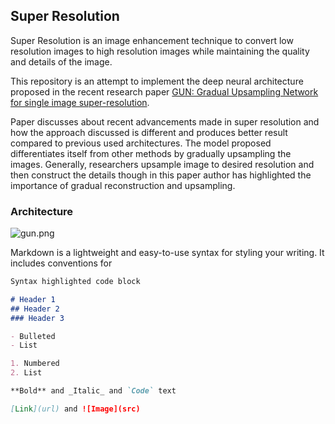 ## Super Resolution

Super Resolution is an image enhancement technique to convert low resolution images to high resolution images while maintaining the quality and details of the image.

This repository is an attempt to implement the deep neural architecture proposed in the recent research paper [GUN: Gradual Upsampling Network for single image super-resolution](http://arxiv.org/abs/1703.04244).

Paper discusses about recent advancements made in super resolution and how the approach discussed is different and produces better result compared to previous used architectures. The model proposed differentiates itself from other methods by gradually upsampling the images. Generally, researchers upsample image to desired resolution and then construct the details though in this paper author has highlighted the importance of gradual reconstruction and upsampling.    

### Architecture
![gun.png](https://user-images.githubusercontent.com/10988708/30248664-98f5078e-961b-11e7-9b2b-7a2350c18e43.png)

Markdown is a lightweight and easy-to-use syntax for styling your writing. It includes conventions for

```markdown
Syntax highlighted code block

# Header 1
## Header 2
### Header 3

- Bulleted
- List

1. Numbered
2. List

**Bold** and _Italic_ and `Code` text

[Link](url) and ![Image](src)
```
